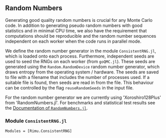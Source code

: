 ## Random Numbers

Generating good quality random numbers is crucial for any Monte Carlo code. In addition to generating pseudo random numbers with good statistics and in minimal CPU time, we also have the requirement that computations should be reproducible and the random number sequences independent on each worker when the code runs in parallel mode.

We define the random number generator in the module `ConsistentRNG.jl`, which is loaded onto each process. Furthermore, independent seeds are used to seed the RNGs on each worker (from `goQMC.jl`). These seeds are generated using the `Random.RandomDevice` random number generator, which draws entropy from the operating system / hardware. The seeds are saved to file with a filename that includes the number of processes used. If a suitable file is found, then seeds are read in from the file. This behaviour can be controlled by the flag `reuseRandomSeeds` in the input file.

For the random number generator we are currently using
'Xoroshiro128Plus' from 'RandomNumbers.jl'. For benchmarks and statistical test results see the
[Documentation of `RandomNumbers.jl`](https://sunoru.github.io/RandomNumbers.jl/stable/man/benchmark/#Benchmark-1).

### Module `ConsistentRNG.jl`

```@autodocs
Modules = [Rimu.ConsistentRNG]
```
